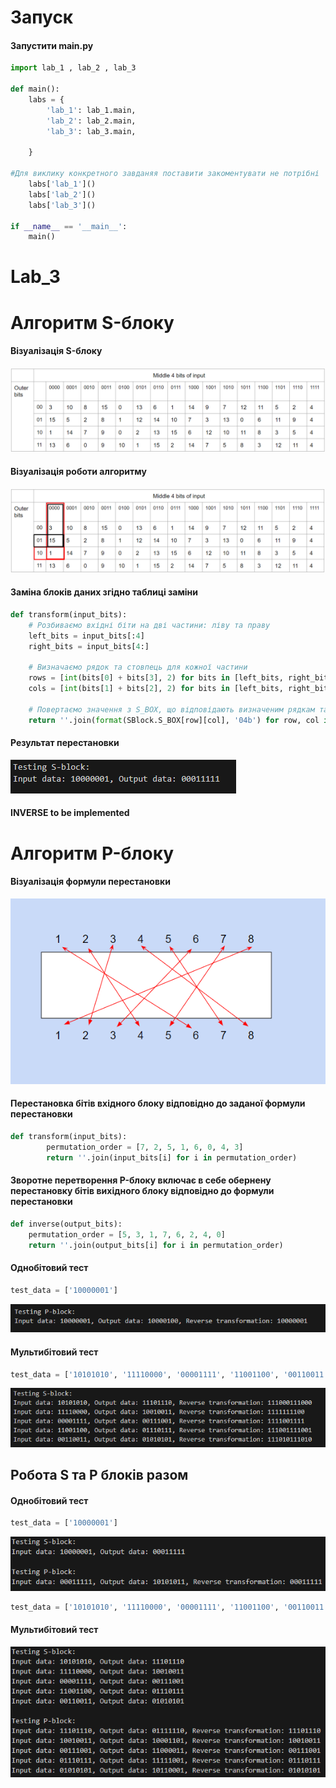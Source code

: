 # Запуск

#### Запустити main.py
```python
import lab_1 , lab_2 , lab_3

def main():
    labs = {
        'lab_1': lab_1.main,
        'lab_2': lab_2.main,
        'lab_3': lab_3.main,
        
    }

#Для виклику конкретного завданяя поставити закоментувати не потрібні 
    labs['lab_1']()
    labs['lab_2']()
    labs['lab_3']()

if __name__ == '__main__':
    main()
```

# Lab_3
# Алгоритм S-блоку
#### Візуалізація S-блоку
![S_block](/screenshots/S_box.png)

#### Візуалізація роботи алгоритму
![S_block](/screenshots/S_box_vizualization.png)

#### Заміна блоків даних згідно таблиці заміни
```python
def transform(input_bits):
    # Розбиваємо вхідні біти на дві частини: ліву та праву
    left_bits = input_bits[:4]
    right_bits = input_bits[4:]

    # Визначаємо рядок та стовпець для кожної частини
    rows = [int(bits[0] + bits[3], 2) for bits in [left_bits, right_bits]]
    cols = [int(bits[1] + bits[2], 2) for bits in [left_bits, right_bits]]
    
    # Повертаємо значення з S_BOX, що відповідають визначеним рядкам та стовпцям для кожної частини
    return ''.join(format(SBlock.S_BOX[row][col], '04b') for row, col in zip(rows, cols))
```
#### Результат перестановки
![S_block](/screenshots/S_box_res.png)

#### INVERSE to be implemented

# Алгоритм P-блоку
#### Візуалізація формули перестановки
![P_box](/screenshots/P_Box.png)
#### Перестановка бітів вхідного блоку відповідно до заданої формули перестановки
```python
def transform(input_bits):
        permutation_order = [7, 2, 5, 1, 6, 0, 4, 3]
        return ''.join(input_bits[i] for i in permutation_order)
```

#### Зворотне перетворення P-блоку включає в себе обернену перестановку бітів вихідного блоку відповідно до формули перестановки
```python 
def inverse(output_bits):
    permutation_order = [5, 3, 1, 7, 6, 2, 4, 0]
    return ''.join(output_bits[i] for i in permutation_order)
```

#### Однобітовий тест
```python 
test_data = ['10000001']
```
![P_box_result](/screenshots/P_box_res.png)

#### Мультибітовий тест
```python 
test_data = ['10101010', '11110000', '00001111', '11001100', '00110011']
```
![P_box_multiple_test](/screenshots/P_box_multiple_test.png)

## Робота S та P блоків разом
#### Однобітовий тест
```python
test_data = ['10000001']
```
![S_and_P_res](/screenshots/S_and_P.png)

```python
test_data = ['10101010', '11110000', '00001111', '11001100', '00110011']
```
#### Мультибітовий тест
![S_and_P_multiple](/screenshots/S_and_P_multiple.png)